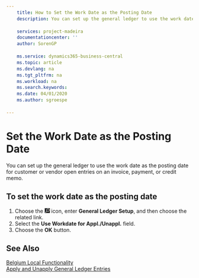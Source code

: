 ```yaml
---
    title: How to Set the Work Date as the Posting Date
    description: You can set up the general ledger to use the work date as the posting date for customer or vendor open entries on an invoice, payment, or credit memo.

    services: project-madeira 
    documentationcenter: ''
    author: SorenGP

    ms.service: dynamics365-business-central
    ms.topic: article
    ms.devlang: na
    ms.tgt_pltfrm: na
    ms.workload: na
    ms.search.keywords:
    ms.date: 04/01/2020
    ms.author: sgroespe

---
```

# Set the Work Date as the Posting Date
You can set up the general ledger to use the work date as the posting date for customer or vendor open entries on an invoice, payment, or credit memo.  

## To set the work date as the posting date  

1.  Choose the ![Search for Page or Report](../../media/ui-search/search_small.png "Search for Page or Report icon") icon, enter **General Ledger Setup**, and then choose the related link.  
2.  Select the **Use Workdate for Appl./Unappl.** field.  
3.  Choose the **OK** button.  

## See Also  
 [Belgium Local Functionality](belgium-local-functionality.md)   
 [Apply and Unapply General Ledger Entries](how-to-apply-and-unapply-general-ledger-entries.md)
